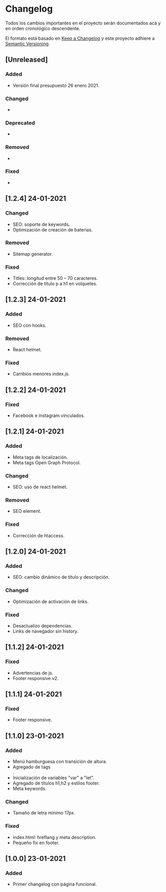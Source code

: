 # Changelog

Todos los cambios importantes en el proyecto serán documentados acá y en orden cronológico descendente.

El formato está basado en [Keep a Changelog](https://keepachangelog.com/es-ES/1.0.0/)
y este proyecto adhiere a [Semantic Versioning](https://semver.org/spec/v2.0.0.html).

## [Unreleased]

### Added
- Versión final presupuesto 26 enero 2021.

### Changed
-

### Deprecated
-

### Removed
-

### Fixed
-

## [1.2.4] 24-01-2021

### Changed
- SEO: soporte de keywords.
- Optimización de creación de baterias.

### Removed
- Sitemap generator.

### Fixed
- Titles: longitud entre 50 – 70 caracteres.
- Corrección de título p a h1 en volquetes.

## [1.2.3] 24-01-2021
### Added
- SEO con hooks.

### Removed
- React helmet.

### Fixed
- Cambios menores index.js.

## [1.2.2] 24-01-2021

### Fixed
- Facebook e instagram vinculados.

## [1.2.1] 24-01-2021

### Added
- Meta tags de localización.
- Meta tags Open Graph Protocol.

### Changed
- SEO: uso de react helmet.

### Removed
- SEO element.

### Fixed
- Corrección de htaccess.

## [1.2.0] 24-01-2021
### Added
- SEO: cambio dinámico de título y descripción.

### Changed
- Optimización de activación de links.

### Fixed
- Desactualizo dependencias.
- Links de navegador sin history.

## [1.1.2] 24-01-2021
### Fixed
- Advertencias de js.
- Footer responsive v2.

## [1.1.1] 24-01-2021
### Fixed
- Footer responsive.

## [1.1.0] 23-01-2021
### Added
- Menú hamburguesa con transición de altura.
- Agregado de tags <article>.
- Inicialización de variables "var" a "let".
- Agregado de títulos h1,h2 y estilos footer.
- Meta keywords.

### Changed
- Tamaño de letra mínimo 17px.

### Fixed
- index.html: hreflang y meta description.
- Pequeño fix en footer.

## [1.0.0] 23-01-2021
### Added
- Primer changelog con página funcional.
